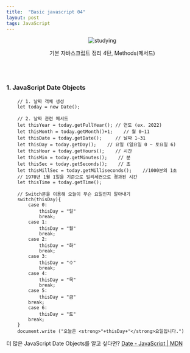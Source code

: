 ```yaml
---
title:  "Basic javascript 04"
layout: post
tags: JavaScript
---
```


<div align="center">
  <img src ="https://user-images.githubusercontent.com/108778921/189139969-bf92ca10-4b2c-4ed5-8153-49f0cf6ddd6e.png" title="studying">
  <p>기본 자바스크립트 정리 4탄, Methods(메서드)</p>
</div>
<br>
<br>


### 1. JavaScript Date Objects
````
    // 1. 날짜 객체 생성
    let today = new Date();
    
    // 2. 날짜 관련 메서드
    let thisYear = today.getFullYear(); // 연도 (ex. 2022)
    let thisMonth = today.getMonth()+1;    // 월 0~11
    let thisDate = today.getDate();     // 날짜 1~31
    let thisDay = today.getDay();    // 요일 (일요일 0 ~ 토요일 6)
    let thisHour = today.getHours();    // 시간
    let thisMin = today.getMinutes();    // 분
    let thisSec = today.getSeconds();    // 초
    let thisMillSec = today.getMilliseconds();    //1000분의 1초
    // 1970년 1월 1일을 기준으로 밀리세컨으로 경과된 시간
    let thisTime = today.getTime();
````
````
    // Switch문을 이용해 오늘이 무슨 요일인지 알아내기
    switch(thisDay){
        case 0:
            thisDay = "일"
            break;
        case 1:
            thisDay = "월"
            break;
        case 2:
            thisDay = "화"
            break;
        case 3:
            thisDay = "수"
            break;
        case 4:
            thisDay = "목"
            break;
        case 5:
            thisDay = "금"
        break;
        case 6:
            thisDay = "토"
        break;
    }
    document.write ("오늘은 <strong>"+thisDay+"</strong>요일입니다.")
````

더 많은 JavaScript Date Objects를 알고 싶다면?
<a href="https://developer.mozilla.org/en-US/docs/Web/JavaScript/Reference/Global_Objects/Date"> Date - JavaScript | MDN </a>
